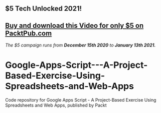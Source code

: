## $5 Tech Unlocked 2021!
[Buy and download this Video for only $5 on PacktPub.com](https://www.packtpub.com/product/google-apps-script-a-project-based-exercise-using-spreadsheets-and-web-apps-video/9781838556914)
-----
*The $5 campaign         runs from __December 15th 2020__ to __January 13th 2021.__*

# Google-Apps-Script---A-Project-Based-Exercise-Using-Spreadsheets-and-Web-Apps
Code repository for Google Apps Script - A Project-Based Exercise Using Spreadsheets and Web Apps, published by Packt
